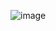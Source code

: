 ![image](https://github.com/Abhishek-Khulbe/snake/assets/98139703/6fc4b66d-bfc4-41ee-b817-7cc675435e86)
